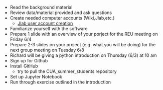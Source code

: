 * Read the background material
* Review data/material provided and ask questions
* Create needed computer accounts (Wiki,Jlab,etc.)
    * [Jlab user account creation](https://misportal.jlab.org/jlabAccess/)
* Familiarize yourself with the software
* Prepare 1 slide with an overview of your porject for the REU meeting on Friday 6/4
* Prepare 2-3 slides on your project (e.g. what you will be doing) for the next group meeting on Tuesday 6/8
* Richard will be giving a python introduction on Thursday (6/3) at 10 am
* Sign up for Github
* Install GitHub
    * try to pull the CUA_summer_students repository
* Set up Jupyter Notebook
* Run through exercise outlined in the introduction